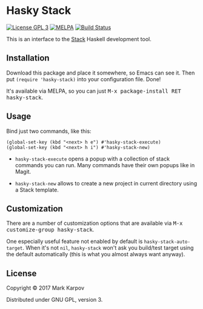 # Hasky Stack

[![License GPL 3](https://img.shields.io/badge/license-GPL_3-green.svg)](http://www.gnu.org/licenses/gpl-3.0.txt)
[![MELPA](https://melpa.org/packages/hasky-stack-badge.svg)](https://melpa.org/#/hasky-stack)
[![Build Status](https://travis-ci.org/hasky-mode/hasky-stack.svg?branch=master)](https://travis-ci.org/hasky-mode/hasky-stack)

This is an interface to the [Stack](https://haskellstack.org) Haskell
development tool.

## Installation

Download this package and place it somewhere, so Emacs can see it. Then put
`(require 'hasky-stack)` into your configuration file. Done!

It's available via MELPA, so you can just <kbd>M-x package-install RET
hasky-stack</kbd>.

## Usage

Bind just two commands, like this:

```emacs-lisp
(global-set-key (kbd "<next> h e") #'hasky-stack-execute)
(global-set-key (kbd "<next> h i") #'hasky-stack-new)
```

* `hasky-stack-execute` opens a popup with a collection of stack commands
  you can run. Many commands have their own popups like in Magit.

* `hasky-stack-new` allows to create a new project in current directory
  using a Stack template.

## Customization

There are a number of customization options that are available via <kbd>M-x
customize-group hasky-stack</kbd>.

One especially useful feature not enabled by default is
`hasky-stack-auto-target`. When it's not `nil`, `hasky-stack` won't ask you
build/test target using the default automatically (this is what you almost
always want anyway).

## License

Copyright © 2017 Mark Karpov

Distributed under GNU GPL, version 3.
